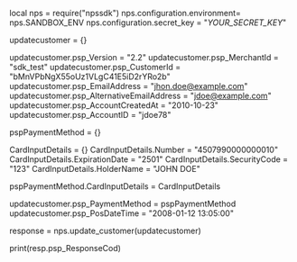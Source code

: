 local nps = require("npssdk")
nps.configuration.environment= nps.SANDBOX_ENV
nps.configuration.secret_key = "_YOUR_SECRET_KEY_"


updatecustomer = {}

updatecustomer.psp_Version = "2.2"
updatecustomer.psp_MerchantId = "sdk_test"
updatecustomer.psp_CustomerId = "bMnVPbNgX55oUz1VLgC41E5iD2rYRo2b"
updatecustomer.psp_EmailAddress = "jhon.doe@example.com"
updatecustomer.psp_AlternativeEmailAddress = "jdoe@example.com"
updatecustomer.psp_AccountCreatedAt = "2010-10-23"
updatecustomer.psp_AccountID = "jdoe78"

pspPaymentMethod = {}

CardInputDetails = {}
CardInputDetails.Number = "4507990000000010"
CardInputDetails.ExpirationDate = "2501"
CardInputDetails.SecurityCode = "123"
CardInputDetails.HolderName = "JOHN DOE"

pspPaymentMethod.CardInputDetails = CardInputDetails

updatecustomer.psp_PaymentMethod = pspPaymentMethod
updatecustomer.psp_PosDateTime = "2008-01-12 13:05:00"

response = nps.update_customer(updatecustomer)

print(resp.psp_ResponseCod)
